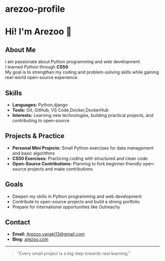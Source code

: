 # arezoo-profile
# Hi! I'm Arezoo 👋

## About Me  
I am passionate about Python programming and web development.  
I learned Python through **CS50**.  
My goal is to strengthen my coding and problem-solving skills while gaining real-world open-source experience.  

## Skills  
- **Languages:** Python,django 
- **Tools:** Git, GitHub, VS Code,Docker,DockerHub  
- **Interests:** Learning new technologies, building practical projects, and contributing to open-source  

## Projects & Practice  
- **Personal Mini Projects:** Small Python exercises for data management and basic algorithms  
- **CS50 Exercises:** Practicing coding with structured and clean code  
- **Open-Source Contributions:** Planning to fork beginner-friendly open-source projects and make contributions  

## Goals  
- Deepen my skills in Python programming and web development  
- Contribute to open-source projects and build a strong portfolio  
- Prepare for international opportunities like Outreachy  

## Contact  
- **Email:** [Arezoo.vanaki13@gmail.com](mailto:Arezoo.vanaki13@gmail.com)
- **Blog:** [arezoo.com](https://arezoovanaki.wordpress.com)

---

> "Every small project is a big step towards real learning."

